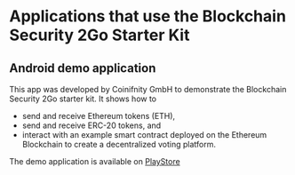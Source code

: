 # Applications that use the Blockchain Security 2Go Starter Kit

## Android demo application
This app was developed by Coinifnity GmbH to demonstrate the Blockchain Security 2Go starter kit. It shows how to
* send and receive Ethereum tokens (ETH),
* send and receive ERC-20 tokens, and
* interact with an example smart contract deployed on the Ethereum Blockchain to create a decentralized voting platform.

The demo application is available on [PlayStore](https://play.google.com/store/apps/details?id=co.coinfinity.infineonandroidapp)

